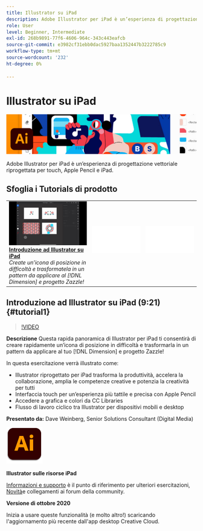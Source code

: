 ```yaml
---
title: Illustrator su iPad
description: Adobe Illustrator per iPad è un’esperienza di progettazione vettoriale riprogettata per touch, Apple Pencil e iPad
role: User
level: Beginner, Intermediate
exl-id: 268b9891-77f6-4606-964c-343c443eafcb
source-git-commit: e3982cf31ebb0dac5927baa1352447b3222785c9
workflow-type: tm+mt
source-wordcount: '232'
ht-degree: 0%

---
```


# Illustrator su iPad

![Tutorial Hero Image](../assets/AIoniPad.jpg)

Adobe Illustrator per iPad è un’esperienza di progettazione vettoriale riprogettata per touch, Apple Pencil e iPad.

## Sfoglia i Tutorials di prodotto

<table style="table-layout:fixed">
<tr>
 <td>
   <a href="illustratoripad.md#tutorial1">
      <img alt="Introduzione ad Illustrator su iPad" src="../assets/illustrator-iPad_repeat_weinberg_thumbnail.jpg" />
   </a>
    <div>
   <a href="illustratoripad.md#tutorial1"><strong>Introduzione ad Illustrator su iPad</strong></a>
    </div>
    <em>Create un’icona di posizione in difficoltà e trasformatela in un pattern da applicare al [!DNL Dimension] e progetto Zazzle!</em>
    <br>
  </td>
  <td>
    <img alt="Spaziatore" src="../assets/Whitespacer.png" />
    <div>
    <br>
  </td>
  <td>
    <img alt="Spaziatore" src="../assets/Whitespacer.png" />
    <div>
    <br>
  </td>
</tr>
</table>

## Introduzione ad Illustrator su iPad (9:21) {#tutorial1}

>[!VIDEO](https://video.tv.adobe.com/v/326823?hidetitle=true)

**Descrizione**
Questa rapida panoramica di Illustrator per iPad ti consentirà di creare rapidamente un’icona di posizione in difficoltà e trasformarla in un pattern da applicare al tuo [!DNL Dimension] e progetto Zazzle!

In questa esercitazione verrà illustrato come:
* Illustrator riprogettato per iPad trasforma la produttività, accelera la collaborazione, amplia le competenze creative e potenzia la creatività per tutti
* Interfaccia touch per un’esperienza più tattile e precisa con Apple Pencil
* Accedere a grafica e colori da CC Libraries
* Flusso di lavoro ciclico tra Illustrator per dispositivi mobili e desktop

**Presentato da:**
Dave Weinberg, Senior Solutions Consultant (Digital Media)

![Logo Illustrator su iPad](../assets/ai_appicon_96.png)

**Illustrator sulle risorse iPad**

[Informazioni e supporto](https://helpx.adobe.com/support/illustrator.html) è il punto di riferimento per ulteriori esercitazioni, [Novità](https://helpx.adobe.com/illustrator/using/whats-new/mobile-2021.html)e collegamenti ai forum della community.

**Versione di ottobre 2020**

Inizia a usare queste funzionalità (e molto altro!) scaricando l&#39;aggiornamento più recente dall&#39;app desktop Creative Cloud.
